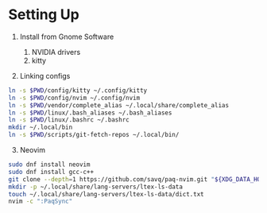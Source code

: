 # Setting Up

1. Install from Gnome Software
    1. NVIDIA drivers
    2. kitty

2. Linking configs 

```bash
ln -s $PWD/config/kitty ~/.config/kitty
ln -s $PWD/config/nvim ~/.config/nvim
ln -s $PWD/vendor/complete_alias ~/.local/share/complete_alias
ln -s $PWD/linux/.bash_aliases ~/.bash_aliases
ln -s $PWD/linux/.bashrc ~/.bashrc
mkdir ~/.local/bin
ln -s $PWD/scripts/git-fetch-repos ~/.local/bin/
```

3. Neovim 

```bash
sudo dnf install neovim
sudo dnf install gcc-c++
git clone --depth=1 https://github.com/savq/paq-nvim.git "${XDG_DATA_HOME:-$HOME/.local/share}"/nvim/site/pack/paqs/start/paq-nvim
mkdir -p ~/.local/share/lang-servers/ltex-ls-data
touch ~/.local/share/lang-servers/ltex-ls-data/dict.txt
nvim -c ":PaqSync"
```
